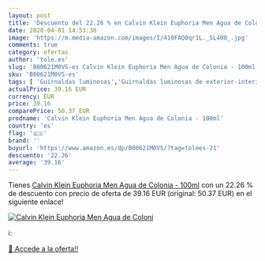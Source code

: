 ```yaml
---
layout: post
title: 'Descuento del 22.26 % en Calvin Klein Euphoria Men Agua de Coloni'
date: 2020-04-01 14:53:38
image: 'https://m.media-amazon.com/images/I/410FAQ0qr1L._SL400_.jpg'
comments: true
category: ofertas
author: 'tole.es'
slug: 'B00621M0VS-es Calvin Klein Euphoria Men Agua de Colonia - 100ml'
sku: 'B00621M0VS-es'
tags: [ 'Guirnaldas luminosas','Guirnaldas luminosas de exterior-interior','Iluminación','agua','colonia','de', ]
actualPrice: 39.16 EUR
currency: EUR
price: 39.16
comparePrice: 50.37 EUR
prodname: 'Calvin Klein Euphoria Men Agua de Colonia - 100ml'
country: 'es'
flag: '🇪🇸'
brand: ''
buyurl: 'https://www.amazon.es/dp/B00621M0VS/?tag=tolees-21'
descuento: '22.26'
average: '39.16'
---
```


Tienes [Calvin Klein Euphoria Men Agua de Colonia - 100ml](https://www.amazon.es/dp/B00621M0VS/?tag=tolees-21) con un 22.26 % de descuento con precio de oferta de 39.16 EUR (original: 50.37 EUR) en el siguiente enlace!

[![Calvin Klein Euphoria Men Agua de Coloni](https://m.media-amazon.com/images/I/410FAQ0qr1L._SL400_.jpg)](https://www.amazon.es/dp/B00621M0VS/?tag=tolees-21)

ℹ️:


[🛒 Accede a la oferta!!](https://www.amazon.es/dp/B00621M0VS/?tag=tolees-21)
